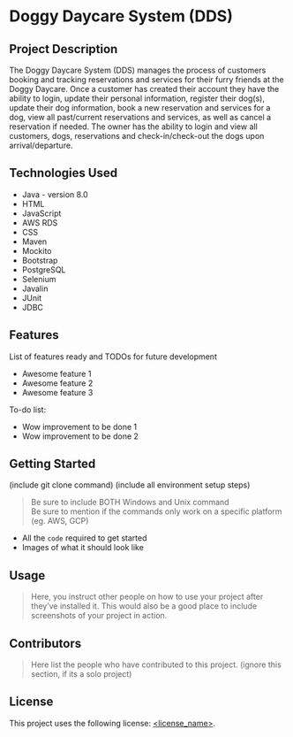 # Doggy Daycare System (DDS)

## Project Description

The Doggy Daycare System (DDS) manages the process of customers booking and tracking reservations and services for their furry friends at the Doggy Daycare. Once a customer has created their account they have the ability to login, update their personal information, register their dog(s), update their dog information, book a new reservation and services for a dog, view all past/current reservations and services, as well as cancel a reservation if needed. The owner has the ability to login and view all customers, dogs, reservations and check-in/check-out the dogs upon arrival/departure. 

## Technologies Used

* Java - version 8.0
* HTML 
* JavaScript 
* AWS RDS
* CSS
* Maven
* Mockito
* Bootstrap
* PostgreSQL
* Selenium
* Javalin
* JUnit
* JDBC


## Features

List of features ready and TODOs for future development
* Awesome feature 1
* Awesome feature 2
* Awesome feature 3

To-do list:
* Wow improvement to be done 1
* Wow improvement to be done 2

## Getting Started
   
(include git clone command)
(include all environment setup steps)

> Be sure to include BOTH Windows and Unix command  
> Be sure to mention if the commands only work on a specific platform (eg. AWS, GCP)

- All the `code` required to get started
- Images of what it should look like

## Usage

> Here, you instruct other people on how to use your project after they’ve installed it. This would also be a good place to include screenshots of your project in action.

## Contributors

> Here list the people who have contributed to this project. (ignore this section, if its a solo project)

## License

This project uses the following license: [<license_name>](<link>).
